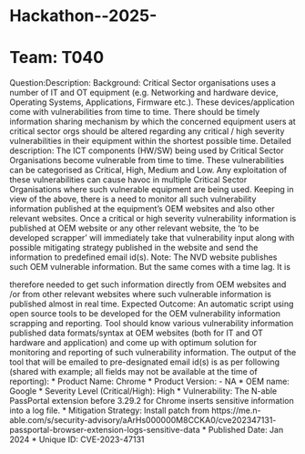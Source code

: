 # Hackathon--2025-
# Team: T040

Question:Description: Background: Critical Sector organisations uses a number of
IT and OT equipment (e.g. Networking and hardware device, Operating
Systems, Applications, Firmware etc.). These devices/application come
with vulnerabilities from time to time. There should be timely
information sharing mechanism by which the concerned equipment
users at critical sector orgs should be altered regarding any critical /
high severity vulnerabilities in their equipment within the shortest
possible time. Detailed description: The ICT components (HW/SW)
being used by Critical Sector Organisations become vulnerable from
time to time. These vulnerabilities can be categorised as Critical, High,
Medium and Low. Any exploitation of these vulnerabilities can cause
havoc in multiple Critical Sector Organisations where such vulnerable
equipment are being used. Keeping in view of the above, there is a need
to monitor all such vulnerability information published at the
equipment’s OEM websites and also other relevant websites. Once a
critical or high severity vulnerability information is published at OEM
website or any other relevant website, the ‘to be developed scrapper’
will immediately take that vulnerability input along with possible
mitigating strategy published in the website and send the information to
predefined email id(s). Note: The NVD website publishes such OEM
vulnerable information. But the same comes with a time lag. It is

therefore needed to get such information directly from OEM websites
and /or from other relevant websites where such vulnerable
information is published almost in real time. Expected Outcome: An
automatic script using open source tools to be developed for the OEM
vulnerability information scrapping and reporting. Tool should know
various vulnerability information published data formats/syntax at
OEM websites (both for IT and OT hardware and application) and come
up with optimum solution for monitoring and reporting of such
vulnerability information. The output of the tool that will be emailed to
pre-designated email id(s) is as per following (shared with example; all
fields may not be available at the time of reporting): * Product Name:
Chrome * Product Version: - NA * OEM name: Google * Severity Level
(Critical/High): High * Vulnerability: The N-able PassPortal extension
before 3.29.2 for Chrome inserts sensitive information into a log file. *
Mitigation Strategy: Install patch from https://me.n-
able.com/s/security-advisory/aArHs000000M8CCKA0/cve202347131-
passportal-browser-extension-logs-sensitive-data * Published Date: Jan
2024 * Unique ID: CVE-2023-47131
